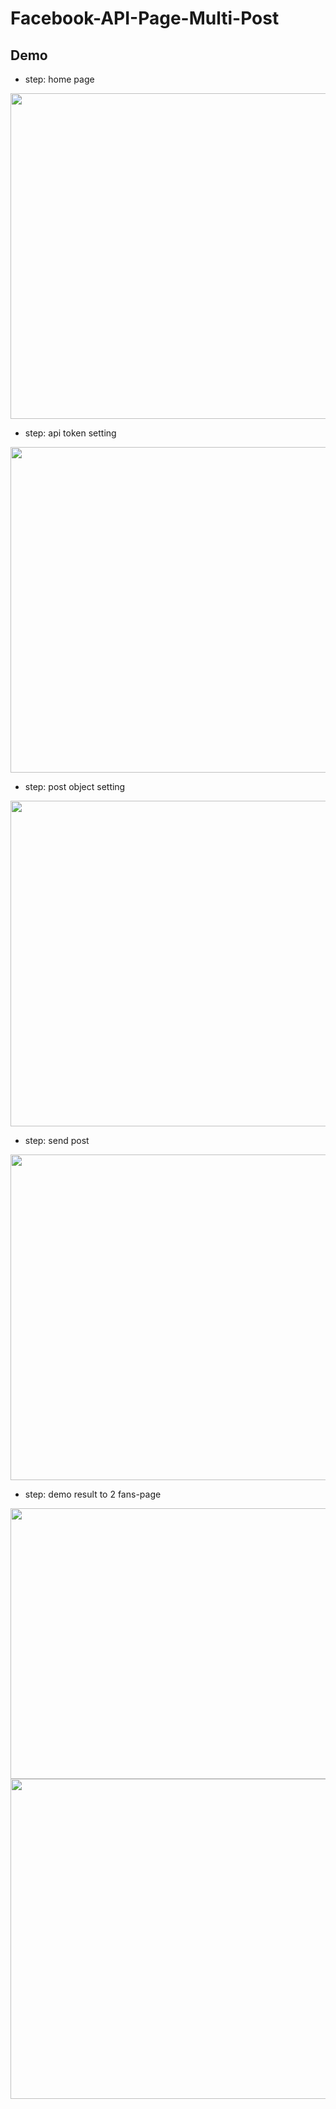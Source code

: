 # Facebook-API-Page-Multi-Post

## Demo

 * step: home page
  <img src="https://github.com/neural022/Facebook-API-Page-Multi-Post/blob/main/demo_img/home_page.png" width="632" height="521">
  
 * step: api token setting
  <img src="https://github.com/neural022/Facebook-API-Page-Multi-Post/blob/main/demo_img/api_token_setting.png" width="632" height="521">
  
 * step: post object setting
  <img src="https://github.com/neural022/Facebook-API-Page-Multi-Post/blob/main/demo_img/post_object_setting.png" width="632" height="521">
  
 * step: send post
  <img src="https://github.com/neural022/Facebook-API-Page-Multi-Post/blob/main/demo_img/send_post.png" width="632" height="521">
  
 * step: demo result to 2 fans-page  
  <img src="https://github.com/neural022/Facebook-API-Page-Multi-Post/blob/main/demo_img/post_result1.png" width="600" height="433">
  <img src="https://github.com/neural022/Facebook-API-Page-Multi-Post/blob/main/demo_img/post_result2.png" width="570" height="512">

